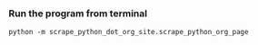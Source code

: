 ### Run the program from terminal
```
python -m scrape_python_dot_org_site.scrape_python_org_page
```
